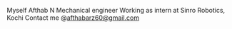 Myself Afthab N
Mechanical engineer
Working as intern at Sinro Robotics, Kochi
Contact me @afthabarz60@gmail.com

<!---
afthab56/afthab56 is a ✨ special ✨ repository because its `README.md` (this file) appears on your GitHub profile.
You can click the Preview link to take a look at your changes.
--->
